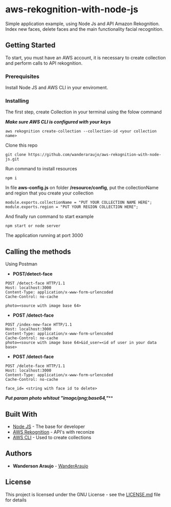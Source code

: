 # aws-rekognition-with-node-js

Simple application example, using Node Js and API Amazon Rekognition. Index new faces, delete faces and the main functionality facial recognition.

## Getting Started

To start, you must have an AWS account, it is necessary to create collection and perform calls to API rekognition.

### Prerequisites

Install Node JS and AWS CLI in your enviroment.

### Installing

The first step, create Collection in your terminal using the folow command 

***Make sure AWS CLI is configured with your keys***

```
aws rekognition create-collection --collection-id <your collection name>
```

Clone this repo

```
git clone https://github.com/wanderaraujo/aws-rekognition-with-node-js.git
```

Run command to install resources 

```
npm i
```

In file **aws-config.js** on folder **/resource/config**, put the collectionName and region that you create your collection
```
module.exports.collectionName = "PUT YOUR COLLECTION NAME HERE";
module.exports.region = "PUT YOUR REGION COLLECTION HERE";
```

And finally run command to start example

```
npm start or node server
```
The application running at port 3000

## Calling the methods 
Using Postman

* **POST/detect-face**
```
POST /detect-face HTTP/1.1
Host: localhost:3000
Content-Type: application/x-www-form-urlencoded
Cache-Control: no-cache

photo=<source with image base 64>
```

* **POST /detect-face**
```
POST /index-new-face HTTP/1.1
Host: localhost:3000
Content-Type: application/x-www-form-urlencoded
Cache-Control: no-cache
photo=<source with image base 64>&id_user=<id of user in your data base>
```

* **POST /detect-face**
```
POST /delete-face HTTP/1.1
Host: localhost:3000
Content-Type: application/x-www-form-urlencoded
Cache-Control: no-cache

face_id= <string with face id to delete>

```
***Put param photo whitout "image/png;base64,"*****

## Built With

* [Node JS](https://nodejs.org/en/) - The base for developer
* [AWS Rekognition](https://docs.aws.amazon.com/rekognition/latest/dg/getting-started.html) - API's with reconize
* [AWS CLI](https://docs.aws.amazon.com/rekognition/latest/dg/setup-awscli-sdk.html) - Used to create collections


## Authors

* **Wanderson Araujo** - [WanderAraujo](https://github.com/wanderaraujo)

## License

This project is licensed under the GNU License - see the [LICENSE.md](LICENSE.md) file for details
